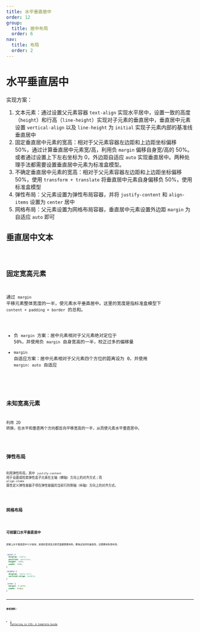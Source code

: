 ```yaml
---
title: 水平垂直居中
order: 12
group:
  title: 居中布局
  order: 6
nav:
  title: 布局
  order: 2
---
```


# 水平垂直居中

实现方案：

1. 文本元素：通过设置父元素容器 `text-align` 实现水平居中，设置一致的高度（`height`）和行高（`line-height`）实现对子元素的垂直居中，垂直居中元素设置 `vertical-align` 以及 `line-height` 为 `initial` 实现子元素内部的基准线垂直居中
2. 固定垂直居中元素的宽高：相对于父元素容器左边距和上边距坐标偏移 50%，通过计算垂直居中元素宽/高，利用负 `margin` 偏移自身宽/高的 50%。或者通过设置上下左右坐标为 0，外边距自适应 `auto` 实现垂直居中。两种处理手法都需要设置垂直居中元素为标准盒模型。
3. 不确定垂直居中元素的宽高：相对于父元素容器左边距和上边距坐标偏移 50%，使用 `transform + translate` 将垂直居中元素自身偏移负 50%，使用标准盒模型
4. 弹性布局：父元素设置为弹性布局容器，并将 `justify-content` 和 `align-items` 设置为 `center` 居中
5. 网格布局：父元素设置为网格布局容器，垂直居中元素设置外边距 `margin` 为自适应 `auto` 即可

## 垂直居中文本

<code src="../../demo/layout/centered/text/index.tsx" />

## 固定宽高元素

通过 `margin` 平移元素整体宽度的一半，使元素水平垂直居中。这里的宽度是指标准盒模型下 `content + padding + border` 的总和。

- 负 `margin` 方案：居中元素相对于父元素绝对定位于 50%，并使用负 `margin` 自身宽高的一半，校正过多的偏移量
- `margin` 自适应方案：居中元素相对于父元素四个方位的距离设为 0，并使用 `margin: auto` 自适应

<code src="../../demo/layout/centered/certain/index.tsx" />

## 未知宽高元素

利用 2D 转换，在水平和垂直两个方向都反向平移宽高的一半，从而使元素水平垂直居中。

<code src="../../demo/layout/centered/uncertain/index.tsx" />

## 弹性布局

利用弹性布局，其中 `justify-content` 用于设置或检索弹性盒子元素在主轴（横轴）方向上的对齐方式；而 `align-items` 属性定义弹性容器子项在弹性容器的当前行的侧轴（纵轴）方向上的对齐方式。

<code src="../../demo/layout/centered/flex/index.tsx" />

## 网格布局

<code src="../../demo/layout/centered/grid/index.tsx" />

## 可视窗口水平垂直居中

屏幕上水平垂直居中十分常用，常规的登录及注册页面都需要用到。要保证较好的兼容性，还需要用到表布局。

```css
.outer {
  display: table;
  position: absolute;
  height: 100%;
  width: 100%;
}

.middle {
  display: table-cell;
  vertical-align: middle;
}

.inner {
  margin: 0 auto;
  width: 400px;
}
```

---

**参考资料：**

- [📝 Centering in CSS: A Complete Guide](https://css-tricks.com/centering-css-complete-guide/)
